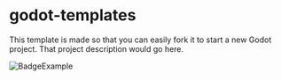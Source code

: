 # godot-templates

This template is made so that you can easily fork it to start a new Godot project. That project description would go here.

![BadgeExample](https://img.shields.io/badge/Godot-002E3B?style=for-the-badge)
